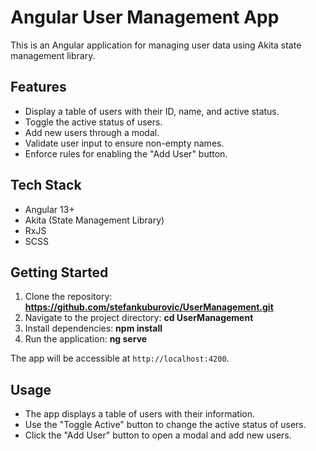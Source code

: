 # Angular User Management App

This is an Angular application for managing user data using Akita state management library.

## Features

- Display a table of users with their ID, name, and active status.
- Toggle the active status of users.
- Add new users through a modal.
- Validate user input to ensure non-empty names.
- Enforce rules for enabling the "Add User" button.

## Tech Stack

- Angular 13+
- Akita (State Management Library)
- RxJS
- SCSS

## Getting Started

1. Clone the repository: **https://github.com/stefankuburovic/UserManagement.git**
2. Navigate to the project directory: **cd UserManagement**
3. Install dependencies: **npm install**
4. Run the application: **ng serve**

The app will be accessible at `http://localhost:4200`.

## Usage

- The app displays a table of users with their information.
- Use the "Toggle Active" button to change the active status of users.
- Click the "Add User" button to open a modal and add new users.
